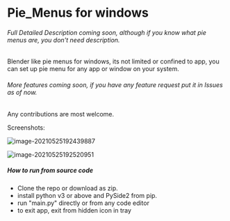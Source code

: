 # Pie_Menus for windows



###### Full Detailed Description coming soon, although if you know what pie menus are, you don't need description. 

Blender like pie menus for windows, its not limited or confined to app, you can set up pie menu for any app or window on your system.

###### More features coming soon, if you have any feature request put it in Issues as of now.

Any contributions are most welcome.

Screenshots:

![image-20210525192439887](C:\Users\S\AppData\Roaming\Typora\typora-user-images\image-20210525192439887.png)

![image-20210525192520951](C:\Users\S\AppData\Roaming\Typora\typora-user-images\image-20210525192520951.png)

##### How to run from source code

- Clone the repo or download as zip.
- install python v3 or above and PySide2 from pip.
- run "main.py" directly or from any code editor
- to exit app, exit from hidden icon in tray